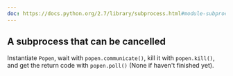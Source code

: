 ```yaml
---
doc: https://docs.python.org/2.7/library/subprocess.html#module-subprocess
---
```


## A subprocess that can be cancelled

Instantiate `Popen`, wait with `popen.communicate()`,
kill it with `popen.kill()`,
and get the return code with `popen.poll()` (None if haven't finished yet).
